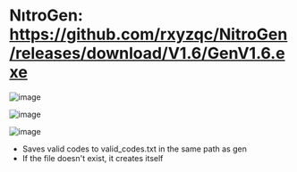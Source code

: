 # NıtroGen: https://github.com/rxyzqc/NitroGen/releases/download/V1.6/GenV1.6.exe

![image](https://github.com/rxyzqc/NitroGen/assets/120246386/cc9d7ed9-c70a-491c-a4e9-37ab76f39f73)

![image](https://github.com/rxyzqc/NitroGen/assets/120246386/4f838596-db6a-443e-8b96-c8eacbbecc20)

![image](https://github.com/rxyzqc/NitroGen/assets/120246386/b7b47264-4f12-4b7f-a11a-32d1bf1b1ee7)

* Saves valid codes to valid_codes.txt in the same path as gen
* If the file doesn't exist, it creates itself

